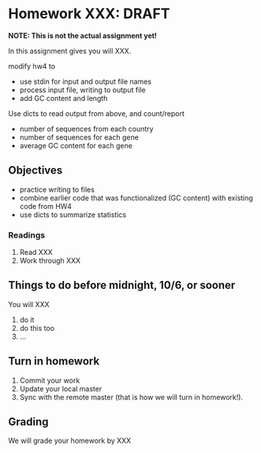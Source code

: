 # Homework XXX: ****DRAFT**** 

**NOTE: This is not the actual assignment yet!**

In this assignment gives you will XXX.

modify hw4 to

- use stdin for input and output file names
- process input file, writing to output file
- add GC content and length 

Use dicts to read output from above, and count/report

- number of sequences from each country
- number of sequences for each gene
- average GC content for each gene

## Objectives ##

* practice writing to files
* combine earlier code that was functionalized (GC content) with existing code from HW4
* use dicts to summarize statistics
### Readings
1. Read XXX
2. Work through XXX

## Things to do before midnight, **10/6**, or sooner
You will XXX

1. do it
2. do this too
3. ...
## Turn in homework

1. Commit your work
2. Update your local master
3. Sync with the remote master (that is how we will turn in homework!).

## Grading
We will grade your homework by XXX
